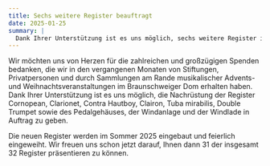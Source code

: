 ```yaml
---
title: Sechs weitere Register beauftragt
date: 2025-01-25
summary: |
  Dank Ihrer Unterstützung ist es uns möglich, sechs weitere Register in Auftrag zu geben.
---
```


Wir möchten uns von Herzen für die zahlreichen und großzügigen Spenden bedanken, die wir in den vergangenen Monaten von Stiftungen, Privatpersonen und durch Sammlungen am Rande musikalischer Advents- und Weihnachtsveranstaltungen im Braunschweiger Dom erhalten haben. Dank Ihrer Unterstützung ist es uns möglich, die Nachrüstung der Register Cornopean, Clarionet, Contra Hautboy, Clairon, Tuba mirabilis, Double Trumpet sowie des Pedalgehäuses, der Windanlage und der Windlade in Auftrag zu geben.

Die neuen Register werden im Sommer&nbsp;2025 eingebaut und feierlich eingeweiht. Wir freuen uns schon jetzt darauf, Ihnen dann 31&nbsp;der insgesamt 32&nbsp;Register präsentieren zu können.
